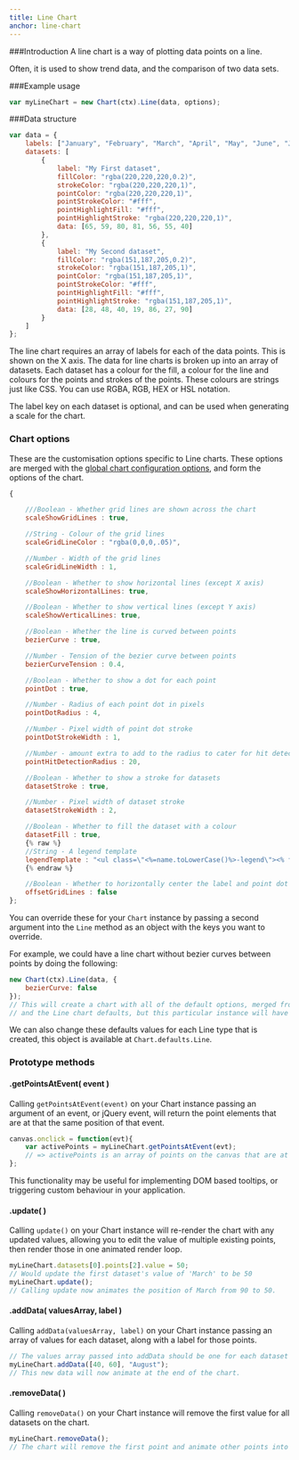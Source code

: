 ```yaml
---
title: Line Chart
anchor: line-chart
---
```

###Introduction
A line chart is a way of plotting data points on a line.

Often, it is used to show trend data, and the comparison of two data sets.

<div class="canvas-holder">
	<canvas width="250" height="125"></canvas>
</div>

###Example usage
```javascript
var myLineChart = new Chart(ctx).Line(data, options);
```
###Data structure

```javascript
var data = {
	labels: ["January", "February", "March", "April", "May", "June", "July"],
	datasets: [
		{
			label: "My First dataset",
			fillColor: "rgba(220,220,220,0.2)",
			strokeColor: "rgba(220,220,220,1)",
			pointColor: "rgba(220,220,220,1)",
			pointStrokeColor: "#fff",
			pointHighlightFill: "#fff",
			pointHighlightStroke: "rgba(220,220,220,1)",
			data: [65, 59, 80, 81, 56, 55, 40]
		},
		{
			label: "My Second dataset",
			fillColor: "rgba(151,187,205,0.2)",
			strokeColor: "rgba(151,187,205,1)",
			pointColor: "rgba(151,187,205,1)",
			pointStrokeColor: "#fff",
			pointHighlightFill: "#fff",
			pointHighlightStroke: "rgba(151,187,205,1)",
			data: [28, 48, 40, 19, 86, 27, 90]
		}
	]
};
```

The line chart requires an array of labels for each of the data points. This is shown on the X axis.
The data for line charts is broken up into an array of datasets. Each dataset has a colour for the fill, a colour for the line and colours for the points and strokes of the points. These colours are strings just like CSS. You can use RGBA, RGB, HEX or HSL notation.

The label key on each dataset is optional, and can be used when generating a scale for the chart.

### Chart options

These are the customisation options specific to Line charts. These options are merged with the [global chart configuration options](#getting-started-global-chart-configuration), and form the options of the chart.

```javascript
{

	///Boolean - Whether grid lines are shown across the chart
	scaleShowGridLines : true,

	//String - Colour of the grid lines
	scaleGridLineColor : "rgba(0,0,0,.05)",

	//Number - Width of the grid lines
	scaleGridLineWidth : 1,

	//Boolean - Whether to show horizontal lines (except X axis)
	scaleShowHorizontalLines: true,

	//Boolean - Whether to show vertical lines (except Y axis)
	scaleShowVerticalLines: true,

	//Boolean - Whether the line is curved between points
	bezierCurve : true,

	//Number - Tension of the bezier curve between points
	bezierCurveTension : 0.4,

	//Boolean - Whether to show a dot for each point
	pointDot : true,

	//Number - Radius of each point dot in pixels
	pointDotRadius : 4,

	//Number - Pixel width of point dot stroke
	pointDotStrokeWidth : 1,

	//Number - amount extra to add to the radius to cater for hit detection outside the drawn point
	pointHitDetectionRadius : 20,

	//Boolean - Whether to show a stroke for datasets
	datasetStroke : true,

	//Number - Pixel width of dataset stroke
	datasetStrokeWidth : 2,

	//Boolean - Whether to fill the dataset with a colour
	datasetFill : true,
	{% raw %}
	//String - A legend template
	legendTemplate : "<ul class=\"<%=name.toLowerCase()%>-legend\"><% for (var i=0; i<datasets.length; i++){%><li><span style=\"background-color:<%=datasets[i].strokeColor%>\"><%if(datasets[i].label){%><%=datasets[i].label%><%}%></span></li><%}%></ul>"
	{% endraw %}

	//Boolean - Whether to horizontally center the label and point dot inside the grid
	offsetGridLines : false
};
```

You can override these for your `Chart` instance by passing a second argument into the `Line` method as an object with the keys you want to override.

For example, we could have a line chart without bezier curves between points by doing the following:

```javascript
new Chart(ctx).Line(data, {
	bezierCurve: false
});
// This will create a chart with all of the default options, merged from the global config,
// and the Line chart defaults, but this particular instance will have `bezierCurve` set to false.
```

We can also change these defaults values for each Line type that is created, this object is available at `Chart.defaults.Line`.


### Prototype methods

#### .getPointsAtEvent( event )

Calling `getPointsAtEvent(event)` on your Chart instance passing an argument of an event, or jQuery event, will return the point elements that are at that the same position of that event.

```javascript
canvas.onclick = function(evt){
	var activePoints = myLineChart.getPointsAtEvent(evt);
	// => activePoints is an array of points on the canvas that are at the same position as the click event.
};
```

This functionality may be useful for implementing DOM based tooltips, or triggering custom behaviour in your application.

#### .update( )

Calling `update()` on your Chart instance will re-render the chart with any updated values, allowing you to edit the value of multiple existing points, then render those in one animated render loop.

```javascript
myLineChart.datasets[0].points[2].value = 50;
// Would update the first dataset's value of 'March' to be 50
myLineChart.update();
// Calling update now animates the position of March from 90 to 50.
```

#### .addData( valuesArray, label )

Calling `addData(valuesArray, label)` on your Chart instance passing an array of values for each dataset, along with a label for those points.

```javascript
// The values array passed into addData should be one for each dataset in the chart
myLineChart.addData([40, 60], "August");
// This new data will now animate at the end of the chart.
```

#### .removeData( )

Calling `removeData()` on your Chart instance will remove the first value for all datasets on the chart.

```javascript
myLineChart.removeData();
// The chart will remove the first point and animate other points into place
```
